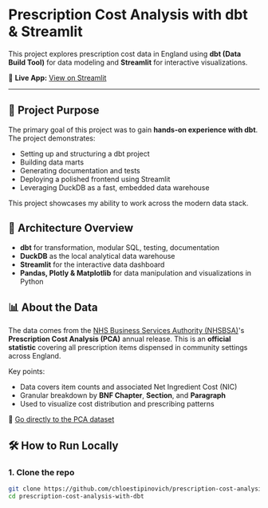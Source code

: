 # Prescription Cost Analysis with dbt & Streamlit

This project explores prescription cost data in England using **dbt (Data Build Tool)** for data modeling and **Streamlit** for interactive visualizations.

📍 **Live App:** [View on Streamlit](https://prescription-cost-analysis-with-dbt-ae3rmv6segeqr6du2lxwrs.streamlit.app/)

---

## 🎯 Project Purpose

The primary goal of this project was to gain **hands-on experience with dbt**. The project demonstrates:

- Setting up and structuring a dbt project
- Building data marts
- Generating documentation and tests
- Deploying a polished frontend using Streamlit
- Leveraging DuckDB as a fast, embedded data warehouse

This project showcases my ability to work across the modern data stack.

## 🧱 Architecture Overview

- **dbt** for transformation, modular SQL, testing, documentation
- **DuckDB** as the local analytical data warehouse
- **Streamlit** for the interactive data dashboard
- **Pandas, Plotly & Matplotlib** for data manipulation and visualizations in Python

## 📊 About the Data

The data comes from the [NHS Business Services Authority (NHSBSA)](https://opendata.nhsbsa.net/)'s **Prescription Cost Analysis (PCA)** annual release. This is an **official statistic** covering all prescription items dispensed in community settings across England.

Key points:

- Data covers item counts and associated Net Ingredient Cost (NIC)
- Granular breakdown by **BNF Chapter**, **Section**, and **Paragraph**
- Used to visualize cost distribution and prescribing patterns

📁 [Go directly to the PCA dataset](https://opendata.nhsbsa.net/dataset/prescription-cost-analysis-pca-annual-statistics/resource/b8cf68a5-4a93-4940-a5c1-4064bc947ffb)

## 🛠️ How to Run Locally

### 1. Clone the repo

```bash
git clone https://github.com/chloestipinovich/prescription-cost-analysis-with-dbt.git
cd prescription-cost-analysis-with-dbt

